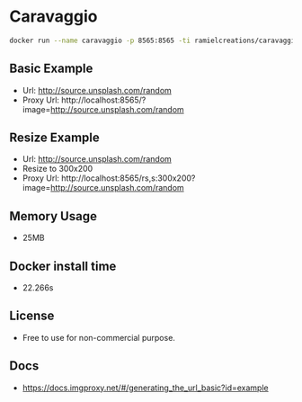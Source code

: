 # Caravaggio

```sh
docker run --name caravaggio -p 8565:8565 -ti ramielcreations/caravaggio
```

## Basic Example

- Url: http://source.unsplash.com/random
- Proxy Url: http://localhost:8565/?image=http://source.unsplash.com/random

## Resize Example

- Url: http://source.unsplash.com/random
- Resize to 300x200
- Proxy Url: http://localhost:8565/rs,s:300x200?image=http://source.unsplash.com/random

## Memory Usage

- 25MB

## Docker install time

- 22.266s

## License

- Free to use for non-commercial purpose.

## Docs

- https://docs.imgproxy.net/#/generating_the_url_basic?id=example
